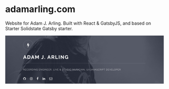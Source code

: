 # adamarling.com

Website for Adam J. Arling. Built with React & GatsbyJS, and based on Starter Solidstate Gatsby starter.

![Screenshot](./src/assets/img/screenshot2.png)
